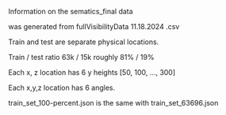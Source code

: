 Information on the sematics_final data 

was generated from fullVisibilityData 11.18.2024 .csv

Train and test are separate physical locations.

Train / test ratio 63k / 15k roughly 81% / 19%

Each x, z location has 6 y heights [50, 100, ..., 300]

Each x,y,z location has 6 angles.

train_set_100-percent.json is the same with train_set_63696.json